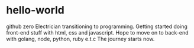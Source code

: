 # hello-world
github zero 
Electrician transitioning to programming. 
Getting started doing front-end stuff with html, css and javascript.
Hope to move on to back-end with golang, node, python, ruby e.t.c
The journey starts now.
